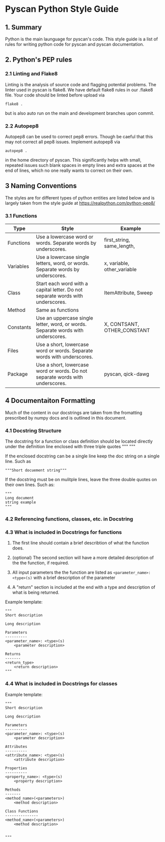 # Pyscan Python Style Guide

## 1. Summary

Python is the main launguage for pyscan's code. This style guide is a list of rules for 
writing python code for pyscan and pyscan documentation.

## 2. Python's PEP rules

### 2.1 Linting and Flake8

Linting is the analysis of source code and flagging potential problems.  The linter used 
in pyscan is flake8.  We have default flake8 rules in our .flake8 file.  Your code should be
linted before upload via 

`flake8 .`

but is also auto run on the main and development branches upon commit. 

### 2.2 Autopep8

Autopep8 can be used to correct pep8 errors. Though be caeful that this may not correct all 
pep8 issues.  Implement autopep8 via 

`autopep8 .`

in the home directory of pyscan. This significantly helps with small, repeated issues such
blank spaces in empty lines and extra spaces at the end of lines, which no one really wants
to correct on their own. 

## 3 Naming Conventions

The styles are for different types of python entities are listed below and is largely taken from the style guide at https://realpython.com/python-pep8/ 


### 3.1 Functions
|Type | Style | Example|
|----|-----|------|
|Functions| Use a lowercase word or words. Separate words by underscores.| first_string, same_length,|
|Variables | Use a lowercase single letters, word, or words. Separate words by underscores.| x, variable, other_variable|
|Class| Start each word with a capital letter. Do not separate words with underscores. | ItemAttribute, Sweep|
|Method| Same as functions| | 
|Constants| Use an uppercase single letter, word, or words. Separate words with underscores. | X, CONTSANT, OTHER_CONSTANT |
|Files| Use a short, lowercase word or words. Separate words with underscores. | |
|Package| Use a short, lowercase word or words. Do not separate words with underscores.| pyscan, qick-dawg|

## 4 Documentaiton Formatting

Much of the content in our docstrings are taken from the fromatting prescribed by 
numpy docs and is outlined in this document. 


### 4.1 Docstring Structure

The docstring for a function or class definition should be located directly under the 
definition line enclosed with three triple quotes """ """ 

If the enclosed docstring can be a single line keep the doc string on a single line. Such as 

`"""Short docuement string"""`

If the docstring must be on mulitple lines, leave the three double quotes on their own lines. Such as:

```
"""
Long document
string example
"""
```

### 4.2 Referencing functions, classes, etc. in Docstring

### 4.3 What is included in Docstrings for functions

1. The first line should contain a brief describtion of what the function does. 

2. (optional) The second section will have a more detailed description of the the function, if required. 

3. All input parameters the the function are listed as `<parameter_name>: <type>(s)` with a brief description of the parameter

4. A "return" section is included at the end with a type and description of what is being returned. 

Example template:

```
"""
Short description

Long description

Parameters
----------
<parameter_name>: <type>(s)
    <parameter description>

Returns
-------
<return_type>
    <return description>
"""
```


### 4.4 What is included in Docstrings for classes

Example template:

```
"""
Short description

Long description

Parameters
----------
<parameter_name>: <type>(s)
    <parameter description>

Attributes
----------
<attribute_name>: <type>(s)
    <attribute description>

Properties
----------
<property_name>: <type>(s)
    <property description>

Methods
-------
<method_name>(<parameters>) 
    <method description>

Class Functions
---------------
<method_name>(<parameters>) 
    <method description>


"""
```
